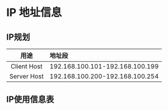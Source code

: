  # IP 地址信息

## IP规划

| 用途 | 地址段 |
| :---: | :--- |
| Client Host | 192.168.100.101-192.168.100.199 |
| Server Host | 192.168.100.200-192.168.100.254 |

## IP使用信息表

